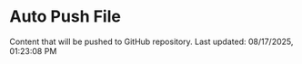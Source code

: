 # Auto Push File

Content that will be pushed to GitHub repository.
Last updated: 08/17/2025, 01:23:08 PM